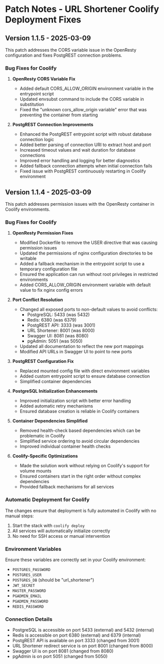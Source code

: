 # Patch Notes - URL Shortener Coolify Deployment Fixes

## Version 1.1.5 - 2025-03-09

This patch addresses the CORS variable issue in the OpenResty configuration and fixes PostgREST connection problems.

### Bug Fixes for Coolify

1. **OpenResty CORS Variable Fix**
   - Added default CORS_ALLOW_ORIGIN environment variable in the entrypoint script
   - Updated envsubst command to include the CORS variable in substitution
   - Fixed the "unknown cors_allow_origin variable" error that was preventing the container from starting

2. **PostgREST Connection Improvements**
   - Enhanced the PostgREST entrypoint script with robust database connection logic
   - Added better parsing of connection URI to extract host and port
   - Increased timeout values and wait duration for database connections
   - Improved error handling and logging for better diagnostics
   - Added fallback connection attempts when initial connection fails
   - Fixed issue with PostgREST continuously restarting in Coolify environment

## Version 1.1.4 - 2025-03-09

This patch addresses permission issues with the OpenResty container in Coolify environments.

### Bug Fixes for Coolify

1. **OpenResty Permission Fixes**
   - Modified Dockerfile to remove the USER directive that was causing permission issues
   - Updated the permissions of nginx configuration directories to be writable
   - Added a fallback mechanism in the entrypoint script to use a temporary configuration file
   - Ensured the application can run without root privileges in restricted environments
   - Added CORS_ALLOW_ORIGIN environment variable with default value to fix nginx config errors

2. **Port Conflict Resolution**
   - Changed all exposed ports to non-default values to avoid conflicts:
     - PostgreSQL: 5433 (was 5432)
     - Redis: 6380 (was 6379)
     - PostgREST API: 3333 (was 3001)
     - URL Shortener: 8001 (was 8000)
     - Swagger UI: 8081 (was 8080)
     - pgAdmin: 5051 (was 5050)
   - Updated all documentation to reflect the new port mappings
   - Modified API URLs in Swagger UI to point to new ports

3. **PostgREST Configuration Fix**
   - Replaced mounted config file with direct environment variables
   - Added custom entrypoint script to ensure database connection
   - Simplified container dependencies

4. **PostgreSQL Initialization Enhancements**
   - Improved initialization script with better error handling
   - Added automatic retry mechanisms
   - Ensured database creation is reliable in Coolify containers

5. **Container Dependencies Simplified**
   - Removed health-check based dependencies which can be problematic in Coolify
   - Simplified service ordering to avoid circular dependencies
   - Improved individual container health checks

6. **Coolify-Specific Optimizations**
   - Made the solution work without relying on Coolify's support for volume mounts
   - Ensured containers start in the right order without complex dependencies
   - Provided fallback mechanisms for all services

### Automatic Deployment for Coolify

The changes ensure that deployment is fully automated in Coolify with no manual steps:

1. Start the stack with `coolify deploy`
2. All services will automatically initialize correctly
3. No need for SSH access or manual intervention

### Environment Variables

Ensure these variables are correctly set in your Coolify environment:

- `POSTGRES_PASSWORD`
- `POSTGRES_USER`  
- `POSTGRES_DB` (should be "url_shortener")
- `JWT_SECRET`
- `MASTER_PASSWORD`
- `PGADMIN_EMAIL`
- `PGADMIN_PASSWORD`
- `REDIS_PASSWORD`

### Connection Details

- PostgreSQL is accessible on port 5433 (external) and 5432 (internal)
- Redis is accessible on port 6380 (external) and 6379 (internal)
- PostgREST API is available on port 3333 (changed from 3001)
- URL Shortener redirect service is on port 8001 (changed from 8000)
- Swagger UI is on port 8081 (changed from 8080)
- pgAdmin is on port 5051 (changed from 5050) 